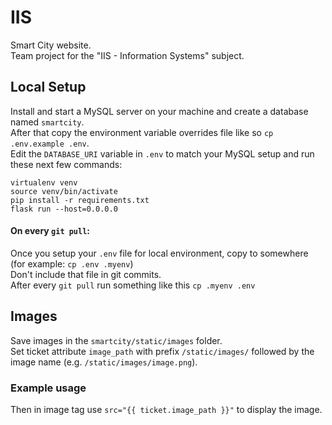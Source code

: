 # IIS

Smart City website. \
Team project for the "IIS - Information Systems" subject. 

## Local Setup
Install and start a MySQL server on your machine and create a database named `smartcity`.\
After that copy the environment variable overrides file like so `cp .env.example .env`. \
Edit the `DATABASE_URI` variable in `.env` to match your MySQL setup and run these next few commands:
```shell
virtualenv venv
source venv/bin/activate
pip install -r requirements.txt
flask run --host=0.0.0.0
```
#### On every `git pull`:
Once you setup your `.env` file for local environment, copy to somewhere (for example: `cp .env .myenv`) \
Don't include that file in git commits. \
After every `git pull` run something like this `cp .myenv .env`

## Images
Save images in the `smartcity/static/images` folder. \
Set ticket attribute `image_path` with prefix `/static/images/` followed by the image name (e.g. `/static/images/image.png`).
### Example usage
Then in image tag use `src="{{ ticket.image_path }}"` to display the image.
